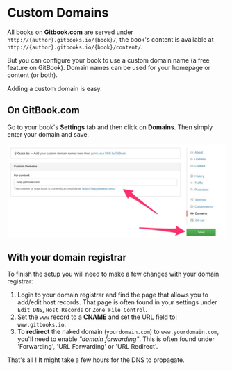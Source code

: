 # Custom Domains

All books on **Gitbook.com** are served under `http://{author}.gitbooks.io/{book}/`, the book's content is available at `http://{author}.gitbooks.io/{book}/content/`.

But you can configure your book to use a custom domain name \(a free feature on GitBook\). Domain names can be used for your homepage or content \(or both\).

Adding a custom domain is easy.

## On GitBook.com

Go to your book's **Settings** tab and then click on **Domains**. Then simply enter your domain and save.

![Add domain in settings](.gitbook/assets/add_domain.png)

## With your domain registrar

To finish the setup you will need to make a few changes with your domain registrar:

1. Login to your domain registrar and find the page that allows you to add/edit host records. That page is often found in your settings under `Edit DNS`, `Host Records` or `Zone File Control`.
2. Set the `www` record to a **CNAME** and set the URL field to: `www.gitbooks.io`.
3. To **redirect** the naked domain \(`yourdomain.com`\) to `www.yourdomain.com`, you'll need to enable _"domain forwarding"_. This is often found under 'Forwarding', 'URL Forwarding' or 'URL Redirect'.

That's all ! It might take a few hours for the DNS to propagate.

